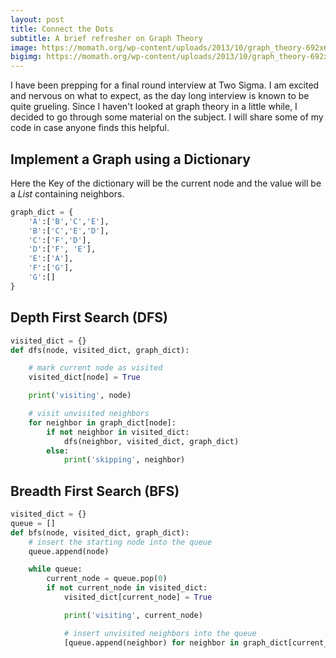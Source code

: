 ```yaml
---
layout: post
title: Connect the Dots
subtitle: A brief refresher on Graph Theory
image: https://momath.org/wp-content/uploads/2013/10/graph_theory-692x674.jpeg
bigimg: https://momath.org/wp-content/uploads/2013/10/graph_theory-692x674.jpeg
---
```


I have been prepping for a final round interview at Two Sigma. I am excited and nervous on what to expect, as the day long interview is known to be quite grueling. Since I haven't looked at graph theory in a little while, I decided to go through some material on the subject. I will share some of my code in case anyone finds this helpful.

## Implement a Graph using a Dictionary

Here the Key of the dictionary will be the current node and the value will be a *List* containing neighbors.

``` python
graph_dict = {
    'A':['B','C','E'],
    'B':['C','E','D'],
    'C':['F','D'],
    'D':['F', 'E'],
    'E':['A'],
    'F':['G'],
    'G':[]
}

```

## Depth First Search (DFS) ##

``` python
visited_dict = {}
def dfs(node, visited_dict, graph_dict):

    # mark current node as visited
    visited_dict[node] = True

    print('visiting', node)

    # visit unvisited neighbors
    for neighbor in graph_dict[node]:  
        if not neighbor in visited_dict:
            dfs(neighbor, visited_dict, graph_dict)
        else:
            print('skipping', neighbor)


```

## Breadth First Search (BFS) ##

``` python
visited_dict = {}
queue = []
def bfs(node, visited_dict, graph_dict):
    # insert the starting node into the queue
    queue.append(node)

    while queue:
        current_node = queue.pop(0)
        if not current_node in visited_dict:
            visited_dict[current_node] = True

            print('visiting', current_node)

            # insert unvisited neighbors into the queue
            [queue.append(neighbor) for neighbor in graph_dict[current_node] if not neighbor in visited_dict]


```
